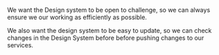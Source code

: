 
We want the Design system to be open to challenge, so we can always ensure we our working as efficiently as possible.

We also want the design system to be easy to update, so we can check changes in the Design System before before pushing changes to our services.
